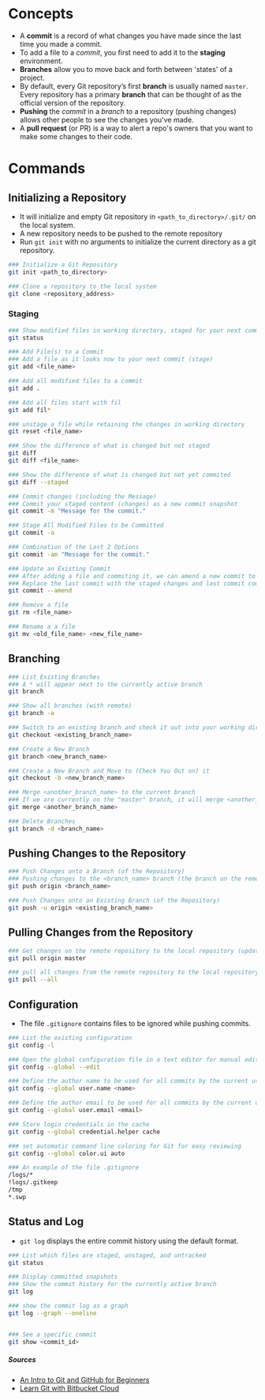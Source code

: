 
# Concepts
- A **commit** is a record of what changes you have made since the last time you made a commit.
- To add a file to a _commit_, you first need to add it to the **staging** environment.
- **Branches** allow you to move back and forth between 'states' of a project.
- By default, every Git repository’s first **branch** is usually named `master`. Every repository has a primary **branch** that can be thought of as the official version of the repository.
- **Pushing** the _commit_ in a _branch_ to a repository (pushing changes) allows other people to see the changes you've made.
- A **pull request** (or PR) is a way to alert a repo's owners that you want to make some changes to their code.

# Commands
## Initializing a Repository
- It will initialize and empty Git repository in `<path_to_directory>/.git/` on the local system.
- A new repository needs to be pushed to the remote repository
- Run `git init` with no arguments to initialize the current directory as a git repository.
```bash
### Initialize a Git Repository
git init <path_to_directory>

### Clone a repository to the local system
git clone <repository_address>
```

### Staging
```bash
### Show modified files in working directory, staged for your next commit
git status

### Add File(s) to a Commit
### Add a file as it looks now to your next commit (stage)
git add <file_name>

### Add all modified files to a commit
git add .

### Add all files start with fil
git add fil*

### unstage a file while retaining the changes in working directory
git reset <file_name>

### Show the difference of what is changed but not staged
git diff
git diff <file_name>

### Show the difference of what is changed but not yet commited
git diff --staged

### Commit changes (including the Message)
### Commit your staged content (changes) as a new commit snapshot
git commit -m "Message for the commit."

### Stage All Modified Files to be Committed
git commit -a

### Combination of the Last 2 Options
git commit -am "Message for the commit."

### Update an Existing Commit
### After adding a file and commiting it, we can amend a new commit to it
### Replace the last commit with the staged changes and last commit combined.
git commit --amend

### Remove a file
git rm <file_name>

### Rename a a file
git mv <old_file_name> <new_file_name>
```

## Branching
```bash
### List Existing Branches
### A * will appear next to the currently active branch
git branch

### Show all branches (with remote)
git branch -a

### Switch to an existing branch and check it out into your working directory
git checkout <existing_branch_name>

### Create a New Branch
git branch <new_branch_name>

### Create a New Branch and Move to (Check You Out on) it
git checkout -b <new_branch_name>

### Merge <another_branch_name> to the current branch
### If we are currently on the "master" branch, it will merge <another_branch_name> into the "master" one.
git merge <another_branch_name>

### Delete Branches
git branch -d <branch_name>
```

## Pushing Changes to the Repository
```bash
### Push Changes onto a Branch (of the Repository)
### Pushing changes to the <branch_name> branch (the branch on the remote Repository)
git push origin <branch_name>

### Push Changes onto an Existing Branch (of the Repository)
git push -u origin <existing_branch_name>
```

## Pulling Changes from the Repository
```bash
### Get changes on the remote repository to the local repository (update it and merge changes)
git pull origin master

### pull all changes from the remote repository to the local repository
git pull --all
```


## Configuration
- The file `.gitignore` contains files to be ignored while pushing commits.
```bash
### List the existing configuration
git config -l

### Open the global configuration file in a text editor for manual editing.
git config --global --edit

### Define the author name to be used for all commits by the current user.
git config --global user.name <name>

### Define the author email to be used for all commits by the current user
git config --global user.email <email>

### Store login credentials in the cache
git config --global credential.helper cache

### set automatic command line coloring for Git for easy reviewing
git config --global color.ui auto

### An example of the file .gitignore
/logs/*
!logs/.gitkeep
/tmp
*.swp
```

## Status and Log
- `git log` displays the entire commit history using the default format.
```bash
### List which files are staged, unstaged, and untracked
git status

### Display committed snapshots
### Show the commit history for the currently active branch
git log

### show the commit log as a graph
git log --graph --oneline


### See a specific commit
git show <commit_id>
```

##### Sources
- [An Intro to Git and GitHub for Beginners](https://product.hubspot.com/blog/git-and-github-tutorial-for-beginners)
- [Learn Git with Bitbucket Cloud](https://www.atlassian.com/git/tutorials/learn-git-with-bitbucket-cloud)
